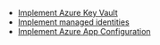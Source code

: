 - [Implement Azure Key Vault](Implement%20Azure%20Key%20Vault.md)
- [Implement managed identities](Implement%20managed%20identities.md)
- [Implement Azure App Configuration](Implement%20Azure%20App%20Configuration.md)
